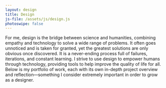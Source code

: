 ```yaml
---
layout: design
title: Design
js-file: /assets/js/design.js
photoswipe: false
---
```


For me, design is the bridge between science and humanities, combining empathy and technology to solve a wide range of problems. It often goes unnoticed and is taken for granted, yet the greatest solutions are only obvious once discovered. It is a never-ending process full of failures, iterations, and constant learning. I strive to use design to empower humans through technology, providing tools to help improve the quality of life for all. Below is my portfolio of work, each with its own in-depth project overview and reflection—something I consider extremely important in order to grow as a designer.
